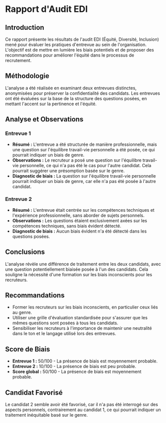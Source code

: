 
# Rapport d'Audit EDI

## Introduction
Ce rapport présente les résultats de l'audit EDI (Équité, Diversité, Inclusion) mené pour évaluer les pratiques d'entrevue au sein de l'organisation. L'objectif est de mettre en lumière les biais potentiels et de proposer des recommandations pour améliorer l'équité dans le processus de recrutement.

## Méthodologie
L'analyse a été réalisée en examinant deux entrevues distinctes, anonymisées pour préserver la confidentialité des candidats. Les entrevues ont été évaluées sur la base de la structure des questions posées, en mettant l'accent sur la pertinence et l'équité.

## Analyse et Observations

### Entrevue 1
- **Résumé :** L'entrevue a été structurée de manière professionnelle, mais une question sur l'équilibre travail-vie personnelle a été posée, ce qui pourrait indiquer un biais de genre.
- **Observations :** Le recruteur a posé une question sur l'équilibre travail-vie personnelle, ce qui n'a pas été le cas pour l'autre candidat. Cela pourrait suggérer une présomption basée sur le genre.
- **Diagnostic de biais :** La question sur l'équilibre travail-vie personnelle pourrait indiquer un biais de genre, car elle n'a pas été posée à l'autre candidat.

### Entrevue 2
- **Résumé :** L'entrevue était centrée sur les compétences techniques et l'expérience professionnelle, sans aborder de sujets personnels.
- **Observations :** Les questions étaient exclusivement axées sur les compétences techniques, sans biais évident détecté.
- **Diagnostic de biais :** Aucun biais évident n'a été détecté dans les questions posées.

## Conclusions
L'analyse révèle une différence de traitement entre les deux candidats, avec une question potentiellement biaisée posée à l'un des candidats. Cela souligne la nécessité d'une formation sur les biais inconscients pour les recruteurs.

## Recommandations
- Former les recruteurs sur les biais inconscients, en particulier ceux liés au genre.
- Utiliser une grille d'évaluation standardisée pour s'assurer que les mêmes questions sont posées à tous les candidats.
- Sensibiliser les recruteurs à l'importance de maintenir une neutralité dans le ton et le langage utilisé lors des entrevues.

## Score de Biais
- **Entrevue 1 :** 50/100 - La présence de biais est moyennement probable.
- **Entrevue 2 :** 10/100 - La présence de biais est peu probable.
- **Score global :** 50/100 - La présence de biais est moyennement probable.

## Candidat Favorisé
Le candidat 2 semble avoir été favorisé, car il n'a pas été interrogé sur des aspects personnels, contrairement au candidat 1, ce qui pourrait indiquer un traitement inéquitable basé sur le genre.
